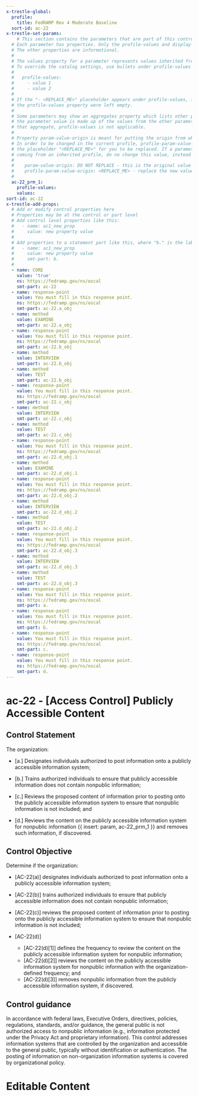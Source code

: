 ```yaml
---
x-trestle-global:
  profile:
    title: FedRAMP Rev 4 Moderate Baseline
  sort-id: ac-22
x-trestle-set-params:
    # This section contains the parameters that are part of this control.
  # Each parameter has properties. Only the profile-values and display-name properties are editable.
  # The other properties are informational.
  #
  # The values property for a parameter represents values inherited from the OSCAL catalog.
  # To override the catalog settings, use bullets under profile-values as shown below:
  #
  #   profile-values:
  #     - value 1
  #     - value 2
  #
  # If the "- <REPLACE_ME>" placeholder appears under profile-values, it is the same as if
  # the profile-values property were left empty.
  #
  # Some parameters may show an aggregates property which lists other parameters. This means
  # the parameter value is made up of the values from the other parameters. For parameters
  # that aggregate, profile-values is not applicable.
  #
  # Property param-value-origin is meant for putting the origin from where that parameter comes from.
  # In order to be changed in the current profile, profile-param-value-origin property will be displayed with
  # the placeholder "<REPLACE_ME>" for you to be replaced. If a parameter already has a param-value-origin
  # coming from an inherited profile, do no change this value, instead use profile-param-value-origin as follows:
  #
  #    param-value-origin: DO NOT REPLACE - this is the original value
  #    profile-param-value-origin: <REPLACE_ME> - replace the new value required HERE
  #
  ac-22_prm_1:
    profile-values:
    values:
sort-id: ac-22
x-trestle-add-props:
  # Add or modify control properties here
  # Properties may be at the control or part level
  # Add control level properties like this:
  #   - name: ac1_new_prop
  #     value: new property value
  #
  # Add properties to a statement part like this, where "b." is the label of the target statement part
  #   - name: ac1_new_prop
  #     value: new property value
  #     smt-part: b.
  #
  - name: CORE
    value: 'true'
    ns: https://fedramp.gov/ns/oscal
    smt-part: ac-22
  - name: response-point
    value: You must fill in this response point.
    ns: https://fedramp.gov/ns/oscal
    smt-part: ac-22.a_obj
  - name: method
    value: EXAMINE
    smt-part: ac-22.a_obj
  - name: response-point
    value: You must fill in this response point.
    ns: https://fedramp.gov/ns/oscal
    smt-part: ac-22.b_obj
  - name: method
    value: INTERVIEW
    smt-part: ac-22.b_obj
  - name: method
    value: TEST
    smt-part: ac-22.b_obj
  - name: response-point
    value: You must fill in this response point.
    ns: https://fedramp.gov/ns/oscal
    smt-part: ac-22.c_obj
  - name: method
    value: INTERVIEW
    smt-part: ac-22.c_obj
  - name: method
    value: TEST
    smt-part: ac-22.c_obj
  - name: response-point
    value: You must fill in this response point.
    ns: https://fedramp.gov/ns/oscal
    smt-part: ac-22.d_obj.1
  - name: method
    value: EXAMINE
    smt-part: ac-22.d_obj.1
  - name: response-point
    value: You must fill in this response point.
    ns: https://fedramp.gov/ns/oscal
    smt-part: ac-22.d_obj.2
  - name: method
    value: INTERVIEW
    smt-part: ac-22.d_obj.2
  - name: method
    value: TEST
    smt-part: ac-22.d_obj.2
  - name: response-point
    value: You must fill in this response point.
    ns: https://fedramp.gov/ns/oscal
    smt-part: ac-22.d_obj.3
  - name: method
    value: INTERVIEW
    smt-part: ac-22.d_obj.3
  - name: method
    value: TEST
    smt-part: ac-22.d_obj.3
  - name: response-point
    value: You must fill in this response point.
    ns: https://fedramp.gov/ns/oscal
    smt-part: a.
  - name: response-point
    value: You must fill in this response point.
    ns: https://fedramp.gov/ns/oscal
    smt-part: b.
  - name: response-point
    value: You must fill in this response point.
    ns: https://fedramp.gov/ns/oscal
    smt-part: c.
  - name: response-point
    value: You must fill in this response point.
    ns: https://fedramp.gov/ns/oscal
    smt-part: d.
---
```


# ac-22 - \[Access Control\] Publicly Accessible Content

## Control Statement

The organization:

- \[a.\] Designates individuals authorized to post information onto a publicly accessible information system;

- \[b.\] Trains authorized individuals to ensure that publicly accessible information does not contain nonpublic information;

- \[c.\] Reviews the proposed content of information prior to posting onto the publicly accessible information system to ensure that nonpublic information is not included; and

- \[d.\] Reviews the content on the publicly accessible information system for nonpublic information {{ insert: param, ac-22_prm_1 }} and removes such information, if discovered.

## Control Objective

Determine if the organization:

- \[AC-22(a)\] designates individuals authorized to post information onto a publicly accessible information system;

- \[AC-22(b)\] trains authorized individuals to ensure that publicly accessible information does not contain nonpublic information;

- \[AC-22(c)\] reviews the proposed content of information prior to posting onto the publicly accessible information system to ensure that nonpublic information is not included;

- \[AC-22(d)\]

  - \[AC-22(d)[1]\] defines the frequency to review the content on the publicly accessible information system for nonpublic information;
  - \[AC-22(d)[2]\] reviews the content on the publicly accessible information system for nonpublic information with the organization-defined frequency; and
  - \[AC-22(d)[3]\] removes nonpublic information from the publicly accessible information system, if discovered.

## Control guidance

In accordance with federal laws, Executive Orders, directives, policies, regulations, standards, and/or guidance, the general public is not authorized access to nonpublic information (e.g., information protected under the Privacy Act and proprietary information). This control addresses information systems that are controlled by the organization and accessible to the general public, typically without identification or authentication. The posting of information on non-organization information systems is covered by organizational policy.

# Editable Content

<!-- Make additions and edits below -->
<!-- The above represents the contents of the control as received by the profile, prior to additions. -->
<!-- If the profile makes additions to the control, they will appear below. -->
<!-- The above markdown may not be edited but you may edit the content below, and/or introduce new additions to be made by the profile. -->
<!-- If there is a yaml header at the top, parameter values may be edited. Use --set-parameters to incorporate the changes during assembly. -->
<!-- The content here will then replace what is in the profile for this control, after running profile-assemble. -->
<!-- The added parts in the profile for this control are below.  You may edit them and/or add new ones. -->
<!-- Each addition must have a heading either of the form ## Control my_addition_name -->
<!-- or ## Part a. (where the a. refers to one of the control statement labels.) -->
<!-- "## Control" parts are new parts added after the statement part. -->
<!-- "## Part" parts are new parts added into the top-level statement part with that label. -->
<!-- Subparts may be added with nested hash levels of the form ### My Subpart Name -->
<!-- underneath the parent ## Control or ## Part being added -->
<!-- See https://oscal-compass.github.io/compliance-trestle/tutorials/ssp_profile_catalog_authoring/ssp_profile_catalog_authoring for guidance. -->
